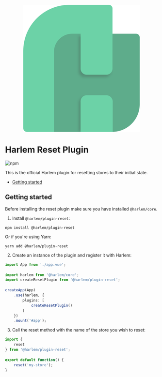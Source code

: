 <p align="center">
    <a href="https://harlemjs.com">
        <img src="https://raw.githubusercontent.com/andrewcourtice/harlem/main/app/src/.vuepress/public/assets/images/logo-192.svg" alt="Harlem"/>
    </a>
</p>

# Harlem Reset Plugin

![npm](https://img.shields.io/npm/v/@harlem/plugin-reset)

This is the official Harlem plugin for resetting stores to their initial state.

<!-- TOC depthfrom:2 -->

- [Getting started](#getting-started)

<!-- /TOC -->

## Getting started

Before installing the reset plugin make sure you have installed `@harlem/core`.

1. Install `@harlem/plugin-reset`:
```
npm install @harlem/plugin-reset
```
Or if you're using Yarn:
```
yarn add @harlem/plugin-reset
```

2. Create an instance of the plugin and register it with Harlem:
```typescript
import App from './app.vue';

import harlem from '@harlem/core';
import createResetPlugin from '@harlem/plugin-reset';

createApp(App)
    .use(harlem, {
        plugins: [
            createResetPlugin()
        ]
    })
    .mount('#app');
```

3. Call the reset method with the name of the store you wish to reset:
```typescript
import {
    reset
} from '@harlem/plugin-reset';

export default function() {
    reset('my-store');
}
```
